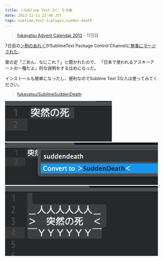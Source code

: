 ```yaml
---
title: ＞Sublime Text 3＜、その後
date: 2013-12-11 22:46 JST
tags: sublime-text-3,plugin,sudden-death
---
```


> [fukayatsu Advent Calendar 2013](/2013/11/29/advent-calendar-2013/) - 11日目

7日目の[＞例のあれ＜](/2013/12/07/sublime-sudden-death/)がSublimeText Package Control Channelに[無事にマージされた](https://github.com/wbond/package_control_channel/pull/2458)。

案の定「ごめん、なにこれ？」と聞かれたので、
「日本で使われるアスキーアートの一種だよ」的な説明をするはめになった。

インストールも簡単になったし、便利なのでSublime Text 3な人は使ってみてください。

> [fukayatsu/SublimeSuddenDeath](https://github.com/fukayatsu/SublimeSuddenDeath)

![w50](/images/2013-12-11-a.png)
![w50](/images/2013-12-11-b.png)
![w50](/images/2013-12-11-c.png)

